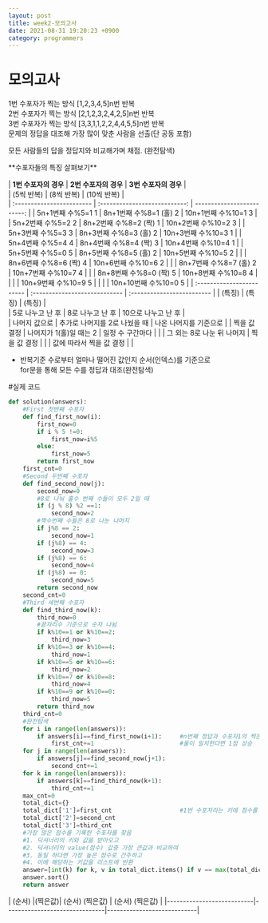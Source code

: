 ```yaml
---
layout: post
title: week2-모의고사
date: 2021-08-31 19:20:23 +0900
category: programmers
---
```

# 모의고사  



1번 수포자가 찍는 방식 [1,2,3,4,5]n번 반복  
2번 수포자가 찍는 방식 [2,1,2,3,2,4,2,5]n번 반복  
3번 수포자가 찍는 방식 [3,3,1,1,2,2,4,4,5,5]n번 반복  
문제의 정답을 대조해 가장 많이 맞춘 사람을 선출(단 공동 포함)  



모든 사람들의 답을 정답지와 비교해가며 채점. (완전탐색)  

\*\*수포자들의 특징 살펴보기\*\*  

|   **1번 수포자의 경우**   |     **2번 수포자의 경우**     |    **3번 수포자의 경우**   |   
|        (5씩 반복)         |          (8씩 반복)           |         (10씩 반복)        |   
| :------------------------ | :---------------------------: | -------------------------: |
| 5n+1번째 수%5=1     1     | 8n+1번째 수%8=1 (홀)    2     | 10n+1번째 수%10=1    3     |
| 5n+2번째 수%5=2     2     | 8n+2번째 수%8=2 (짝)    1     | 10n+2번째 수%10=2    3     |
| 5n+3번째 수%5=3     3     | 8n+3번째 수%8=3 (홀)    2     | 10n+3번째 수%10=3    1     | 
| 5n+4번째 수%5=4     4     | 8n+4번째 수%8=4 (짝)    3     | 10n+4번째 수%10=4    1     |
| 5n+5번째 수%5=0     5     | 8n+5번째 수%8=5 (홀)    2     | 10n+5번째 수%10=5    2     |
|                           | 8n+6번째 수%8=6 (짝)    4     | 10n+6번째 수%10=6    2     |
|                           | 8n+7번째 수%8=7 (홀)    2     | 10n+7번째 수%10=7    4     |
|                           | 8n+8번째 수%8=0 (짝)    5     | 10n+8번째 수%10=8    4     |
|                           |                               | 10n+9번째 수%10=9    5     |
|                           |                               | 10n+10번째 수%10=0   5     |
| :------------------------ | :---------------------------- | :------------------------- |
| (특징)                    | (특징)                        | (특징)                     |    
| 5로 나누고 난 후          | 8로 나누고 난 후              | 10으로 나누고 난 후        |  
| 나머지 값으로             | 추가로 나머지를 2로 나눴을 때 | 나온 나머지를 기준으로     |
| 찍을 값 결정              | 나머지가 1(홀)일 때는 2       | 일정 수 구간마다           |
|                           | 그 외는 8로 나눈 뒤 나머지    | 찍을 값 결정               |
|                           | 값에 따라서 찍을 값 결정      |                            |  



- 반복기준 수로부터 얼마나 떨어진 값인지 순서(인덱스)를 기준으로  
  for문을 통해 모든 수를 정답과 대조(완전탐색)  

#실제 코드  
```python
def solution(answers):
    #First 첫번째 수포자
    def find_first_now(i):
        first_now=0
        if i % 5 !=0:
            first_now=i%5
        else:
            first_now=5
        return first_now
    first_cnt=0
    #Second 두번째 수포자
    def find_second_now(j):
        second_now=0
        #8로 나눠 홀수 번째 수들이 모두 2일 때
        if (j % 8) %2 ==1:
            second_now=2
        #짝수번째 수들은 8로 나눈 나머지
        if j%8 == 2:
            second_now=1        
        if (j%8) == 4:
            second_now=3                
        if (j%8) == 6:
            second_now=4               
        if (j%8) == 0:
            second_now=5               
        return second_now
    second_cnt=0
    #Third 세번째 수포자
    def find_third_now(k):
        third_now=0
        #끝자리수 기준으로 숫자 나뉨
        if k%10==1 or k%10==2:
            third_now=3
        if k%10==3 or k%10==4:
            third_now=1
        if k%10==5 or k%10==6:
            third_now=2
        if k%10==7 or k%10==8:
            third_now=4
        if k%10==9 or k%10==0:
            third_now=5
        return third_now
    third_cnt=0
    #완전탐색
    for i in range(len(answers)):
        if answers[i]==find_first_now(i+1):     #n번째 정답과 수포자1의 찍은 답 비교   
            first_cnt+=1                        #둘이 일치한다면 1점 상승  
    for j in range(len(answers)):
        if answers[j]==find_second_now(j+1):
            second_cnt+=1
    for k in range(len(answers)):        
        if answers[k]==find_third_now(k+1):
            third_cnt+=1
    max_cnt=0
    total_dict={}
    total_dict['1']=first_cnt                   #1번 수포자라는 키에 점수를 value로 할당
    total_dict['2']=second_cnt
    total_dict['3']=third_cnt
    #가장 많은 점수를 기록한 수포자를 찾음
    #1. 딕셔너리의 키와 값을 받아오고   
    #2. 딕셔너리의 value(점수) 값중 가장 큰값과 비교하여
    #3. 동일 하다면 가장 높은 점수로 간주하고 
    #4. 이에 해당하는 키값을 리스트에 반환
    answer=[int(k) for k, v in total_dict.items() if v == max(total_dict.values())]
    answer.sort()
    return answer
```


|  (순서)          |(찍은값)|  (순서)              (찍은값) |  (순서)           (찍은값) | 
|---------------------------|-------------------------------|----------------------------|
